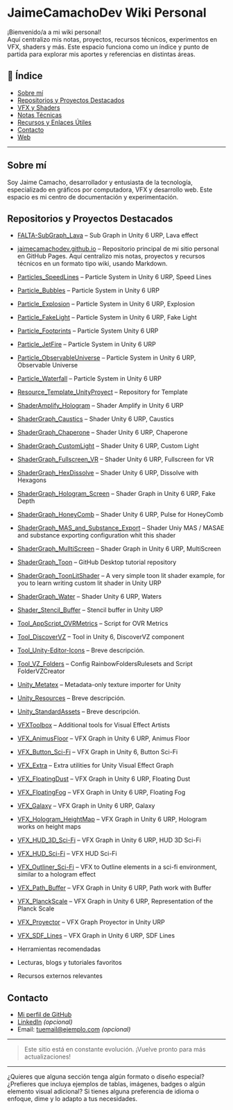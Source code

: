 
# JaimeCamachoDev Wiki Personal

¡Bienvenido/a a mi wiki personal!  
Aquí centralizo mis notas, proyectos, recursos técnicos, experimentos en VFX, shaders y más. Este espacio funciona como un índice y punto de partida para explorar mis aportes y referencias en distintas áreas.

## 📌 Índice

- [Sobre mí](#sobre-mí)
- [Repositorios y Proyectos Destacados](#repositorios-y-proyectos-destacados)
- [VFX y Shaders](#vfx-y-shaders)
- [Notas Técnicas](#notas-técnicas)
- [Recursos y Enlaces Útiles](#recursos-y-enlaces-útiles)
- [Contacto](#contacto)
- [Web](https://jaimecamachodev.github.io)
---

## Sobre mí

Soy Jaime Camacho, desarrollador y entusiasta de la tecnología, especializado en gráficos por computadora, VFX y desarrollo web. Este espacio es mi centro de documentación y experimentación.

## Repositorios y Proyectos Destacados
- [FALTA-SubGraph_Lava](https://github.com/JaimeCamachoDev/FALTA-SubGraph_Lava) – Sub Graph in Unity 6 URP, Lava effect
- [jaimecamachodev.github.io](https://github.com/JaimeCamachoDev/jaimecamachodev.github.io) – Repositorio principal de mi sitio personal en GitHub Pages. Aquí centralizo mis notas, proyectos y recursos técnicos en un formato tipo wiki, usando Markdown.
- [Particles_SpeedLines](https://github.com/JaimeCamachoDev/Particles_SpeedLines) – Particle System in Unity 6 URP, Speed Lines
- [Particle_Bubbles](https://github.com/JaimeCamachoDev/Particle_Bubbles) – Particle System in Unity 6 URP
- [Particle_Explosion](https://github.com/JaimeCamachoDev/Particle_Explosion) – Particle System in Unity 6 URP, Explosion
- [Particle_FakeLight](https://github.com/JaimeCamachoDev/Particle_FakeLight) – Particle System in Unity 6 URP, Fake Light
- [Particle_Footprints](https://github.com/JaimeCamachoDev/Particle_Footprints) – Particle System Unity 6 URP
- [Particle_JetFire](https://github.com/JaimeCamachoDev/Particle_JetFire) – Particle System in Unity 6 URP
- [Particle_ObservableUniverse](https://github.com/JaimeCamachoDev/Particle_ObservableUniverse) – Particle System in Unity 6 URP, Observable Universe 
- [Particle_Waterfall](https://github.com/JaimeCamachoDev/Particle_Waterfall) – Particle System in Unity 6 URP
- [Resource_Template_UnityProyect](https://github.com/JaimeCamachoDev/Resource_Template_UnityProyect) – Repository for Template
- [ShaderAmplify_Hologram](https://github.com/JaimeCamachoDev/ShaderAmplify_Hologram) – Shader Amplify in Unity 6 URP
- [ShaderGraph_Caustics](https://github.com/JaimeCamachoDev/ShaderGraph_Caustics) – Shader Unity 6 URP, Caustics
- [ShaderGraph_Chaperone](https://github.com/JaimeCamachoDev/ShaderGraph_Chaperone) – Shader Unity 6 URP, Chaperone
- [ShaderGraph_CustomLight](https://github.com/JaimeCamachoDev/ShaderGraph_CustomLight) – Shader Unity 6 URP, Custom Light
- [ShaderGraph_Fullscreen_VR](https://github.com/JaimeCamachoDev/ShaderGraph_Fullscreen_VR) – Shader Unity 6 URP, Fullscreen for VR
- [ShaderGraph_HexDissolve](https://github.com/JaimeCamachoDev/ShaderGraph_HexDissolve) – Shader Unity 6 URP, Dissolve with Hexagons
- [ShaderGraph_Hologram_Screen](https://github.com/JaimeCamachoDev/ShaderGraph_Hologram_Screen) – Shader Graph in Unity 6 URP, Fake Depth
- [ShaderGraph_HoneyComb](https://github.com/JaimeCamachoDev/ShaderGraph_HoneyComb) – Shader Unity 6 URP, Pulse for HoneyComb
- [ShaderGraph_MAS_and_Substance_Export](https://github.com/JaimeCamachoDev/ShaderGraph_MAS_and_Substance_Export) – Shader Uniy MAS / MASAE and substance exporting configuration whit this shader 
- [ShaderGraph_MulltiScreen](https://github.com/JaimeCamachoDev/ShaderGraph_MulltiScreen) – Shader Graph in Unity 6 URP, MultiScreen
- [ShaderGraph_Toon](https://github.com/JaimeCamachoDev/ShaderGraph_Toon) – GitHub Desktop tutorial repository
- [ShaderGraph_ToonLitShader](https://github.com/JaimeCamachoDev/ShaderGraph_ToonLitShader) – A very simple toon lit shader example, for you to learn writing custom lit shader in Unity URP
- [ShaderGraph_Water](https://github.com/JaimeCamachoDev/ShaderGraph_Water) – Shader Unity 6 URP, Waters
- [Shader_Stencil_Buffer](https://github.com/JaimeCamachoDev/Shader_Stencil_Buffer) –  Stencil buffer in Unity URP 
- [Tool_AppScript_OVRMetrics](https://github.com/JaimeCamachoDev/Tool_AppScript_OVRMetrics) – Script for OVR Metrics
- [Tool_DiscoverVZ](https://github.com/JaimeCamachoDev/Tool_DiscoverVZ) – Tool in Unity 6, DiscoverVZ component
- [Tool_Unity-Editor-Icons](https://github.com/JaimeCamachoDev/Tool_Unity-Editor-Icons) – Breve descripción.
- [Tool_VZ_Folders](https://github.com/JaimeCamachoDev/Tool_VZ_Folders) – Config RainbowFoldersRulesets and Script FolderVZCreator 
- [Unity_Metatex](https://github.com/JaimeCamachoDev/Unity_Metatex) – Metadata-only texture importer for Unity
- [Unity_Resources](https://github.com/JaimeCamachoDev/Unity_Resources) – Breve descripción.
- [Unity_StandardAssets](https://github.com/JaimeCamachoDev/Unity_StandardAssets) – Breve descripción.
- [VFXToolbox](https://github.com/JaimeCamachoDev/VFXToolbox) – Additional tools for Visual Effect Artists
- [VFX_AnimusFloor](https://github.com/JaimeCamachoDev/VFX_AnimusFloor) – VFX Graph in Unity 6 URP, Animus Floor
- [VFX_Button_Sci-Fi](https://github.com/JaimeCamachoDev/VFX_Button_Sci-Fi) – VFX Graph in Unity 6, Button Sci-Fi 
- [VFX_Extra](https://github.com/JaimeCamachoDev/VFX_Extra) – Extra utilities for Unity Visual Effect Graph
- [VFX_FloatingDust](https://github.com/JaimeCamachoDev/VFX_FloatingDust) – VFX Graph in Unity 6 URP, Floating Dust
- [VFX_FloatingFog](https://github.com/JaimeCamachoDev/VFX_FloatingFog) – VFX Graph in Unity 6 URP, Floating Fog
- [VFX_Galaxy](https://github.com/JaimeCamachoDev/VFX_Galaxy) – VFX Graph in Unity 6 URP, Galaxy 
- [VFX_Hologram_HeightMap](https://github.com/JaimeCamachoDev/VFX_Hologram_HeightMap) – VFX Graph in Unity 6 URP, Hologram works on height maps
- [VFX_HUD_3D_Sci-Fi](https://github.com/JaimeCamachoDev/VFX_HUD_3D_Sci-Fi) – VFX Graph in Unity 6 URP, HUD 3D Sci-Fi
- [VFX_HUD_Sci-Fi](https://github.com/JaimeCamachoDev/VFX_HUD_Sci-Fi) – VFX HUD Sci-Fi 
- [VFX_Outliner_Sci-Fi](https://github.com/JaimeCamachoDev/VFX_Outliner_Sci-Fi) – VFX to Outline elements in a sci-fi environment, similar to a hologram effect
- [VFX_Path_Buffer](https://github.com/JaimeCamachoDev/VFX_Path_Buffer) – VFX Graph in Unity 6 URP, Path work with Buffer
- [VFX_PlanckScale](https://github.com/JaimeCamachoDev/VFX_PlanckScale) – VFX Graph in Unity 6 URP,  Representation of the Planck Scale
- [VFX_Proyector](https://github.com/JaimeCamachoDev/VFX_Proyector) – VFX Graph Proyector in Unity URP
- [VFX_SDF_Lines](https://github.com/JaimeCamachoDev/VFX_SDF_Lines) – VFX Graph in Unity 6 URP, SDF Lines

- Herramientas recomendadas
- Lecturas, blogs y tutoriales favoritos
- Recursos externos relevantes

## Contacto

- [Mi perfil de GitHub](https://github.com/JaimeCamachoDev)
- [LinkedIn](#) *(opcional)*
- Email: tuemail@ejemplo.com *(opcional)*

---

> Este sitio está en constante evolución. ¡Vuelve pronto para más actualizaciones!

---

¿Quieres que alguna sección tenga algún formato o diseño especial? ¿Prefieres que incluya ejemplos de tablas, imágenes, badges o algún elemento visual adicional? Si tienes alguna preferencia de idioma o enfoque, dime y lo adapto a tus necesidades.
